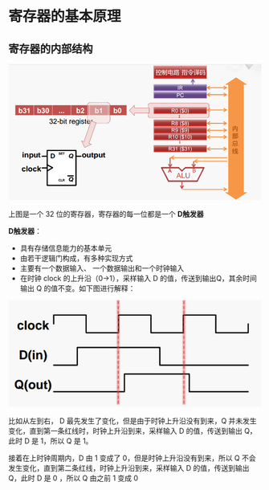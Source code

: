 # 寄存器的基本原理

## 寄存器的内部结构

![](../.gitbook/assets/ji-cun-qi-de-nei-bu-jie-gou-.png)

上图是一个 32 位的寄存器，寄存器的每一位都是一个 **D触发器**

**D触发器**：

* 具有存储信息能力的基本单元
* 由若干逻辑门构成，有多种实现方式
* 主要有一个数据输入、 一个数据输出和一个时钟输入
* 在时钟 clock 的上升沿（0→1），采样输入 D 的值，传送到输出Q，其余时间输出 Q 的值不变。如下图进行解释：

![](../.gitbook/assets/d-chu-fa-qi-.png)

比如从左到右， D 最先发生了变化，但是由于时钟上升沿没有到来，Q 并未发生变化，直到第一条红线时，时钟上升沿到来，采样输入 D 的值，传送到输出 Q，此时 D 是 1，所以 Q 是 1。

接着在上时钟周期内，D 由 1 变成了 0，但是时钟上升沿没有到来，所以 Q 不会发生变化，直到第二条红线，时钟上升沿到来，采样输入 D 的值，传送到输出 Q，此时 D 是 0 ，所以 Q 由之前 1 变成 0


